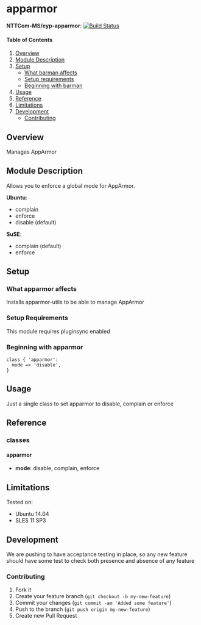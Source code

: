 # apparmor

**NTTCom-MS/eyp-apparmor**: [![Build Status](https://travis-ci.org/NTTCom-MS/eyp-apparmor.png?branch=master)](https://travis-ci.org/NTTCom-MS/eyp-apparmor)

#### Table of Contents

1. [Overview](#overview)
2. [Module Description](#module-description)
3. [Setup](#setup)
    * [What barman affects](#what-barman-affects)
    * [Setup requirements](#setup-requirements)
    * [Beginning with barman](#beginning-with-barman)
4. [Usage](#usage)
5. [Reference](#reference)
5. [Limitations](#limitations)
6. [Development](#development)
    * [Contributing](#contributing)

## Overview

Manages AppArmor

## Module Description

Allows you to enforce a global mode for AppArmor.

**Ubuntu**:
* complain
* enforce
* disable (default)

**SuSE**:
* complain (default)
* enforce

## Setup

### What apparmor affects

Installs apparmor-utils to be able to manage AppArmor

### Setup Requirements

This module requires pluginsync enabled

### Beginning with apparmor

```puppet
class { 'apparmor':
  mode => 'disable',
}
```

## Usage

Just a single class to set apparmor to disable, complain or enforce

## Reference

### classes

#### apparmor

* **mode**: disable, complain, enforce

## Limitations

Tested on:
* Ubuntu 14.04
* SLES 11 SP3

## Development

We are pushing to have acceptance testing in place, so any new feature should
have some test to check both presence and absence of any feature

### Contributing

1. Fork it
2. Create your feature branch (`git checkout -b my-new-feature`)
3. Commit your changes (`git commit -am 'Added some feature'`)
4. Push to the branch (`git push origin my-new-feature`)
5. Create new Pull Request
